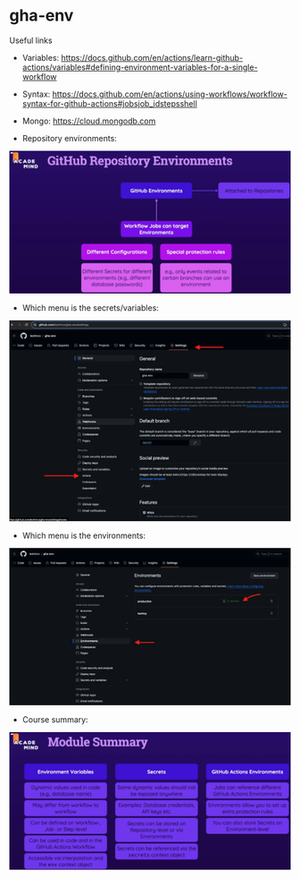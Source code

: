 # gha-env

Useful links
- Variables: https://docs.github.com/en/actions/learn-github-actions/variables#defining-environment-variables-for-a-single-workflow
- Syntax: https://docs.github.com/en/actions/using-workflows/workflow-syntax-for-github-actions#jobsjob_idstepsshell
- Mongo: https://cloud.mongodb.com

- Repository environments:

![](readme-images/repository-environments.png?raw=true)

- Which menu is the secrets/variables:

![](readme-images/secrets.png?raw=true)

- Which menu is the environments:

![](readme-images/environments.png?raw=true)


- Course summary:

![](readme-images/summary.png?raw=true)
